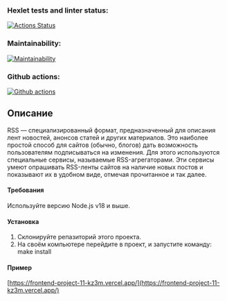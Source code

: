 ### Hexlet tests and linter status:
[![Actions Status](https://github.com/GatyzkayaGeka/frontend-project-11/workflows/hexlet-check/badge.svg)](https://github.com/GatyzkayaGeka/frontend-project-11/actions)

### Maintainability:
[![Maintainability](https://api.codeclimate.com/v1/badges/546a6240488be1fe3050/maintainability)](https://codeclimate.com/github/GatyzkayaGeka/frontend-project-11/maintainability)

### Github actions:
[![Github actions](https://github.com/GatyzkayaGeka/frontend-project-11/actions/workflows/github-actions.yml/badge.svg)](https://github.com/GatyzkayaGeka/frontend-project-11/actions/workflows/github-actions.yml)


## Описание
RSS — специализированный формат, предназначенный для описания лент новостей, анонсов статей и других материалов. Это наиболее простой способ для сайтов (обычно, блогов) дать возможность пользователям подписываться на изменения. Для этого используются специальные сервисы, называемые RSS-агрегаторами. Эти сервисы умеют опрашивать RSS-ленты сайтов на наличие новых постов и показывают их в удобном виде, отмечая прочитанное и так далее.

#### Требования
Используйте версию  Node.js v18 и выше.

#### Установка
1. Склонируйте репазиторий этого проекта.
2. На своём компьютере перейдите в проект, и запустите команду: make install

#### Пример
[https://frontend-project-11-kz3m.vercel.app/](https://frontend-project-11-kz3m.vercel.app/)